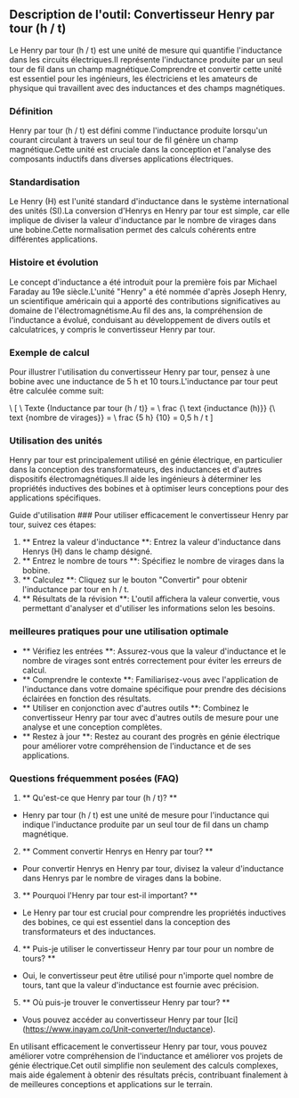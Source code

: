 ## Description de l'outil: Convertisseur Henry par tour (h / t)

Le Henry par tour (h / t) est une unité de mesure qui quantifie l'inductance dans les circuits électriques.Il représente l'inductance produite par un seul tour de fil dans un champ magnétique.Comprendre et convertir cette unité est essentiel pour les ingénieurs, les électriciens et les amateurs de physique qui travaillent avec des inductances et des champs magnétiques.

### Définition
Henry par tour (h / t) est défini comme l'inductance produite lorsqu'un courant circulant à travers un seul tour de fil génère un champ magnétique.Cette unité est cruciale dans la conception et l'analyse des composants inductifs dans diverses applications électriques.

### Standardisation
Le Henry (H) est l'unité standard d'inductance dans le système international des unités (SI).La conversion d'Henrys en Henry par tour est simple, car elle implique de diviser la valeur d'inductance par le nombre de virages dans une bobine.Cette normalisation permet des calculs cohérents entre différentes applications.

### Histoire et évolution
Le concept d'inductance a été introduit pour la première fois par Michael Faraday au 19e siècle.L'unité "Henry" a été nommée d'après Joseph Henry, un scientifique américain qui a apporté des contributions significatives au domaine de l'électromagnétisme.Au fil des ans, la compréhension de l'inductance a évolué, conduisant au développement de divers outils et calculatrices, y compris le convertisseur Henry par tour.

### Exemple de calcul
Pour illustrer l'utilisation du convertisseur Henry par tour, pensez à une bobine avec une inductance de 5 h et 10 tours.L'inductance par tour peut être calculée comme suit:

\ [
\ Texte {Inductance par tour (h / t)} = \ frac {\ text {inductance (h)}} {\ text {nombre de virages}} = \ frac {5 h} {10} = 0,5 h / t
\]

### Utilisation des unités
Henry par tour est principalement utilisé en génie électrique, en particulier dans la conception des transformateurs, des inductances et d'autres dispositifs électromagnétiques.Il aide les ingénieurs à déterminer les propriétés inductives des bobines et à optimiser leurs conceptions pour des applications spécifiques.

Guide d'utilisation ###
Pour utiliser efficacement le convertisseur Henry par tour, suivez ces étapes:
1. ** Entrez la valeur d'inductance **: Entrez la valeur d'inductance dans Henrys (H) dans le champ désigné.
2. ** Entrez le nombre de tours **: Spécifiez le nombre de virages dans la bobine.
3. ** Calculez **: Cliquez sur le bouton "Convertir" pour obtenir l'inductance par tour en h / t.
4. ** Résultats de la révision **: L'outil affichera la valeur convertie, vous permettant d'analyser et d'utiliser les informations selon les besoins.

### meilleures pratiques pour une utilisation optimale
- ** Vérifiez les entrées **: Assurez-vous que la valeur d'inductance et le nombre de virages sont entrés correctement pour éviter les erreurs de calcul.
- ** Comprendre le contexte **: Familiarisez-vous avec l'application de l'inductance dans votre domaine spécifique pour prendre des décisions éclairées en fonction des résultats.
- ** Utiliser en conjonction avec d'autres outils **: Combinez le convertisseur Henry par tour avec d'autres outils de mesure pour une analyse et une conception complètes.
- ** Restez à jour **: Restez au courant des progrès en génie électrique pour améliorer votre compréhension de l'inductance et de ses applications.

### Questions fréquemment posées (FAQ)

1. ** Qu'est-ce que Henry par tour (h / t)? **
- Henry par tour (h / t) est une unité de mesure pour l'inductance qui indique l'inductance produite par un seul tour de fil dans un champ magnétique.

2. ** Comment convertir Henrys en Henry par tour? **
- Pour convertir Henrys en Henry par tour, divisez la valeur d'inductance dans Henrys par le nombre de virages dans la bobine.

3. ** Pourquoi l'Henry par tour est-il important? **
- Le Henry par tour est crucial pour comprendre les propriétés inductives des bobines, ce qui est essentiel dans la conception des transformateurs et des inductances.

4. ** Puis-je utiliser le convertisseur Henry par tour pour un nombre de tours? **
- Oui, le convertisseur peut être utilisé pour n'importe quel nombre de tours, tant que la valeur d'inductance est fournie avec précision.

5. ** Où puis-je trouver le convertisseur Henry par tour? **
- Vous pouvez accéder au convertisseur Henry par tour [Ici] (https://www.inayam.co/Unit-converter/Inductance).

En utilisant efficacement le convertisseur Henry par tour, vous pouvez améliorer votre compréhension de l'inductance et améliorer vos projets de génie électrique.Cet outil simplifie non seulement des calculs complexes, mais aide également à obtenir des résultats précis, contribuant finalement à de meilleures conceptions et applications sur le terrain.